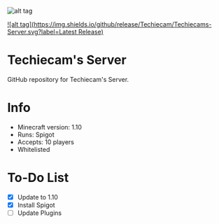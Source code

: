 ![alt tag](https://cloud.githubusercontent.com/assets/20188037/16421438/08489afa-3da9-11e6-84c2-8c7ba267add8.PNG)

[![alt tag](https://img.shields.io/github/release/Techiecam/Techiecams-Server.svg?label=Latest Release)](https://github.com/Techiecam/Techiecams-Server/releases)

# Techiecam's Server

GitHub repository for Techiecam's Server.

# Info

* Minecraft version: 1.10
* Runs: Spigot
* Accepts: 10 players
* Whitelisted

# To-Do List

- [x] Update to 1.10
- [x] Install Spigot
- [ ] Update Plugins
